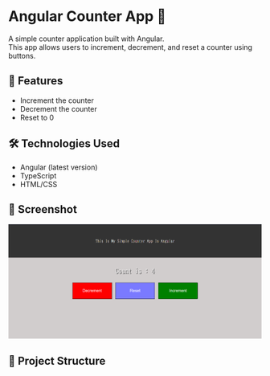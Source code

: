 # Angular Counter App 🧮

A simple counter application built with Angular.  
This app allows users to increment, decrement, and reset a counter using buttons.

## 🚀 Features

- Increment the counter
- Decrement the counter
- Reset to 0

## 🛠 Technologies Used

- Angular (latest version)
- TypeScript
- HTML/CSS

## 📸 Screenshot

![Counter Screenshot](Screenshot%202025-07-06%20160031.png)


## 📂 Project Structure


